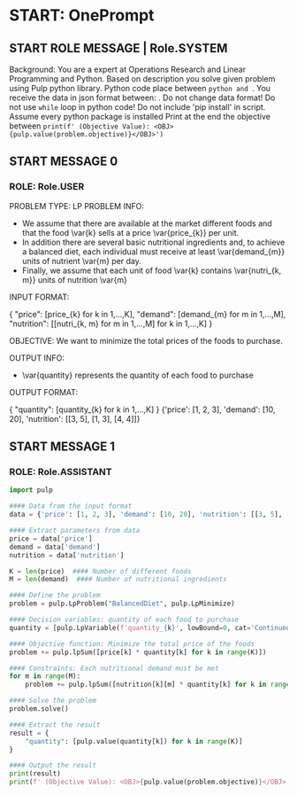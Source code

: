 # START: OnePrompt 
## START ROLE MESSAGE | Role.SYSTEM 
Background: You are a expert at Operations Research and Linear Programming and Python. Based on description you solve given problem using Pulp python library. Python code place between ```python and ```. You receive the data in json format between: <DATA></DATA>. Do not change data format! Do not use `while` loop in python code! Do not include 'pip install' in script. Assume every python package is installed Print at the end the objective between <OBJ></OBJ> `print(f' (Objective Value): <OBJ>{pulp.value(problem.objective)}</OBJ>')`  
## START MESSAGE 0 
### ROLE: Role.USER
<DESCRIPTION>
PROBLEM TYPE: LP
PROBLEM INFO:

- We assume that there are available at the market different foods and that the food \var{k} sells at a price \var{price_{k}} per unit. 
- In addition there are several basic nutritional ingredients and, to achieve a balanced diet, each individual must receive at least \var{demand_{m}} units of nutrient \var{m} per day. 
- Finally, we assume that each unit of food \var{k} contains \var{nutri_{k, m}} units of nutrition \var{m}

INPUT FORMAT:

{
	"price": [price_{k} for k in 1,...,K],
	"demand": [demand_{m} for m in 1,...,M],
	"nutrition": [[nutri_{k, m} for m in 1,...,M] for k in 1,...,K]
}


OBJECTIVE: We want to minimize the total prices of the foods to purchase.

OUTPUT INFO:

- \var{quantity} represents the quantity of each food to purchase

OUTPUT FORMAT:

{
	"quantity": [quantity_{k} for k in 1,...,K]
}
</DESCRIPTION>
<DATA>
{'price': [1, 2, 3], 'demand': [10, 20], 'nutrition': [[3, 5], [1, 3], [4, 4]]}</DATA>


## START MESSAGE 1 
### ROLE: Role.ASSISTANT
```python
import pulp

#### Data from the input format
data = {'price': [1, 2, 3], 'demand': [10, 20], 'nutrition': [[3, 5], [1, 3], [4, 4]]}

#### Extract parameters from data
price = data['price']
demand = data['demand']
nutrition = data['nutrition']

K = len(price)  #### Number of different foods
M = len(demand)  #### Number of nutritional ingredients

#### Define the problem
problem = pulp.LpProblem("BalancedDiet", pulp.LpMinimize)

#### Decision variables: quantity of each food to purchase
quantity = [pulp.LpVariable(f'quantity_{k}', lowBound=0, cat='Continuous') for k in range(K)]

#### Objective function: Minimize the total price of the foods
problem += pulp.lpSum([price[k] * quantity[k] for k in range(K)])

#### Constraints: Each nutritional demand must be met
for m in range(M):
    problem += pulp.lpSum([nutrition[k][m] * quantity[k] for k in range(K)]) >= demand[m]

#### Solve the problem
problem.solve()

#### Extract the result
result = {
    "quantity": [pulp.value(quantity[k]) for k in range(K)]
}

#### Output the result
print(result)
print(f' (Objective Value): <OBJ>{pulp.value(problem.objective)}</OBJ>')
```

